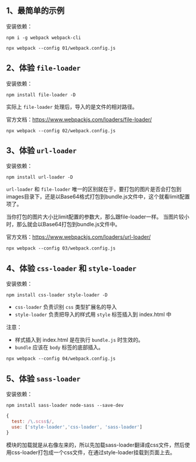 ## 1、最简单的示例

安装依赖：

```
npm i -g webpack webpack-cli
```


```
npx webpack --config 01/webpack.config.js
```

## 2、体验 `file-loader`

安装依赖：

```
npm install file-loader -D
```

实际上 `file-loader` 处理后，导入的是文件的相对路径。

官方文档：https://www.webpackjs.com/loaders/file-loader/

```
npx webpack --config 02/webpack.config.js
```

## 3、体验 `url-loader`

安装依赖：

```
npm install url-loader -D
```

`url-loader` 和 `file-loader` 唯一的区别就在于，要打包的图片是否会打包到images目录下，还是以Base64格式打包到bundle.js文件中，这个就看limit配置项了。

当你打包的图片大小比limit配置的参数大，那么跟file-loader一样。
当图片较小时，那么就会以Base64打包到bundle.js文件中。

官方文档：https://www.webpackjs.com/loaders/url-loader/

```
npx webpack --config 03/webpack.config.js
```

## 4、体验 `css-loader` 和 `style-loader`

安装依赖：

```
npm install css-loader style-loader -D
```

* `css-loader` 负责识别 `css` 类型扩展名的导入
* `style-loader` 负责把导入的样式用 `style` 标签插入到 index.html 中

注意：

* 样式插入到 index.html 是在执行 `bundle.js` 时生效的。
* `bundle` 应该在 `body` 标签的底部插入。

```
npx webpack --config 04/webpack.config.js
```

## 5、体验 `sass-loader`

安装依赖：

```
npm install sass-loader node-sass --save-dev
```

```js
{
  test: /\.scss$/,
  use: ['style-loader','css-loader', 'sass-loader']
}
```

模块的加载就是从右像左来的，所以先加载sass-loader翻译成css文件，然后使用css-loader打包成一个css文件，在通过style-loader挂载到页面上去。